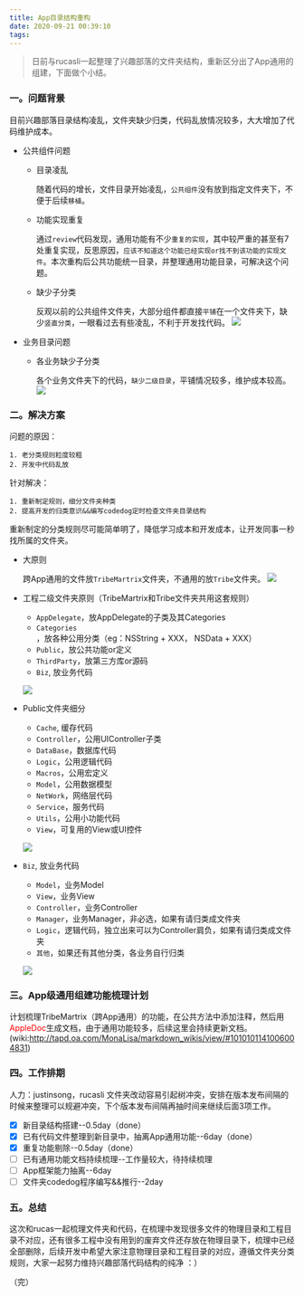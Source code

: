 ```yaml
---
title: App目录结构重构
date: 2020-09-21 00:39:10
tags:
---
```


> 日前与rucasli一起整理了兴趣部落的文件夹结构，重新区分出了App通用的组建，下面做个小结。

### 一。问题背景

目前兴趣部落目录结构凌乱，文件夹缺少归类，代码乱放情况较多，大大增加了代码维护成本。

* 公共组件问题

    * 目录凌乱
    
        随着代码的增长，文件目录开始凌乱，`公共组件`没有放到指定文件夹下，不便于后续`移植`。

    * 功能实现重复

        通过`review`代码发现，通用功能有不少`重复的实现`，其中较严重的甚至有7处重复实现，反思原因，`应该不知道这个功能已经实现or找不到该功能的实现文件`。本次重构后公共功能统一目录，并整理通用功能目录，可解决这个问题。
  
  * 缺少子分类

     反观以前的公共组件文件夹，大部分组件都直接`平铺`在一个文件夹下，缺少`竖直分类`，一眼看过去有些凌乱，不利于开发找代码。
	![](http://km.oa.com/files/photos/pictures/201705/1495799323_10_w496_h1204.png)

* 业务目录问题

    * 各业务缺少子分类
    
      各个业务文件夹下的代码，`缺少二级目录`，平铺情况较多，维护成本较高。
	![](http://km.oa.com/files/photos/pictures/201705/1495799362_18_w586_h1436.png)





### 二。解决方案

问题的原因：

    1. 老分类规则粒度较粗
    2. 开发中代码乱放
    
    
针对解决：

    1. 重新制定规则，细分文件夹种类
    2. 提高开发的归类意识&&编写codedog定时检查文件夹目录结构

    
    

重新制定的分类规则尽可能简单明了，降低学习成本和开发成本，让开发同事一秒找所属的文件夹。


* 大原则
    
    跨App通用的文件放`TribeMartrix`文件夹，不通用的放`Tribe`文件夹。
	![](http://km.oa.com/files/photos/pictures/201705/1495799431_75_w1568_h712.png)






* 工程二级文件夹原则（TribeMartrix和Tribe文件夹共用这套规则）
    
    * `AppDelegate`，放AppDelegate的子类及其Categories
    * `Categories`，放各种公用分类（eg：NSString + XXX， NSData + XXX）
    * `Public`，放公共功能or定义
    * `ThirdParty`，放第三方库or源码
    * `Biz`, 放业务代码
    
	![](http://km.oa.com/files/photos/pictures/201705/1495799473_76_w1554_h1288.png)


* Public文件夹细分
    * `Cache`, 缓存代码
    * `Controller`，公用UIController子类
    * `DataBase`，数据库代码
    * `Logic`，公用逻辑代码
    * `Macros`，公用宏定义
    * `Model`，公用数据模型
    * `NetWork`，网络层代码
    * `Service`，服务代码
    * `Utils`，公用小功能代码
    * `View`，可复用的View或UI控件
    
	![](http://km.oa.com/files/photos/pictures/201705/1495799506_13_w588_h1362.png)


* `Biz`, 放业务代码
    * `Model`，业务Model 
    * `View`，业务View
    * `Controller`，业务Controller
    * `Manager`，业务Manager，非必选，如果有请归类成文件夹
    * `Logic`，逻辑代码，独立出来可以为Controller肩负，如果有请归类成文件夹
    * `其他`，如果还有其他分类，各业务自行归类
    
	![](http://km.oa.com/files/photos/pictures/201705/1495799538_47_w572_h734.png)

        

### 三。App级通用组建功能梳理计划

计划梳理TribeMartrix（跨App通用）的功能，在公共方法中添加注释，然后用<font color=red>AppleDoc</font>生成文档，由于通用功能较多，后续这里会持续更新文档。
(wiki:http://tapd.oa.com/MonaLisa/markdown_wikis/view/#1010101141006004831)

### 四。工作排期

人力：justinsong，rucasli
文件夹改动容易引起树冲突，安排在版本发布间隔的时候来整理可以规避冲突，下个版本发布间隔再抽时间来继续后面3项工作。

- [x] 新目录结构搭建--0.5day（done）
- [x] 已有代码文件整理到新目录中，抽离App通用功能--6day（done）
- [x] 重复功能剔除--0.5day（done）
- [ ] 已有通用功能文档持续梳理--工作量较大，待持续梳理
- [ ] App框架能力抽离--6day
- [ ] 文件夹codedog程序编写&&推行--2day

### 五。总结

这次和rucas一起梳理文件夹和代码，在梳理中发现很多文件的物理目录和工程目录不对应，还有很多工程中没有用到的废弃文件还存放在物理目录下，梳理中已经全部删除，后续开发中希望大家注意物理目录和工程目录的对应，遵循文件夹分类规则，大家一起努力维持兴趣部落代码结构的纯净 ：）

（完）

